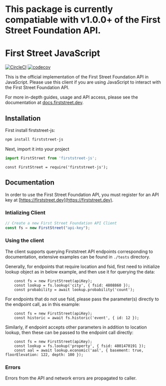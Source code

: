 # This package is currently compatiable with v1.0.0+ of the First Street Foundation API.

# First Street JavaScript

[![CircleCI](https://circleci.com/gh/FirstStreet/firststreet-js.svg?style=svg&circle-token=168be542d7448e05f502e123f0f3dbe0f9f8f66b)](https://circleci.com/gh/FirstStreet/firststreet-js)
[![codecov](https://codecov.io/gh/firststreet/firststreet-js/branch/master/graph/badge.svg?token=TATSnMXhTx)](https://codecov.io/gh/firststreet/firststreet-js)

This is the official implementation of the First Street Foundation API in JavaScript. Please use this client if you are using JavaScript to interact with the First Street Foundation API.

For more in-depth guides, usage and API access, please see the documentation at [docs.firststreet.dev](https://docs.firststreet.dev).

## Installation

First install firststreet-js:

```bash
npm install firststreet-js
```

Next, import it into your project

```javascript
import FirstStreet from 'firststreet-js';
```

```commonjs
const FirstStreet = require('firststreet-js');
```


## Documentation

In order to use the First Street Foundation API, you must register for an API key at [https://firststreet.dev](https://firststreet.dev).

### Intializing Client

```javascript
// Create a new First Street Foundation API Client
const fs = new FirstStreet("api-key");
```

### Using the client

The client supports querying Firststreet API endpoints corresponding to documentation, extensive examples can be found in ```./tests``` directory.

Generally, for endpoints that require location and fsid, first need to initialize lookup object as in below example, and then use it for querying the data:

```
    const fs = new FirstStreet(apiKey);
    const lookup = fs.lookup('city', { fsid: 4808860 });
    const probability = await lookup.probability('count');
```

For endpoints that do not use fsid, please pass the parameter(s) directly to the endpoint call, as in this example:

```
    const fs = new FirstStreet(apiKey);
    const historic = await fs.historic('event', { id: 12 });
```

Similarly, if endpoint accepts other parameters in addition to location lookup, then these can be passed to the endpoint call directly:
```
    const fs = new FirstStreet(apiKey);
    const lookup = fs.lookup('property', { fsid: 4801470191 });
    const aal = await lookup.economic('aal', { basement: true, floorElevation: 122, depth: 100 });
```

### Errors
Errors from the API and network errors are propagated to caller.
